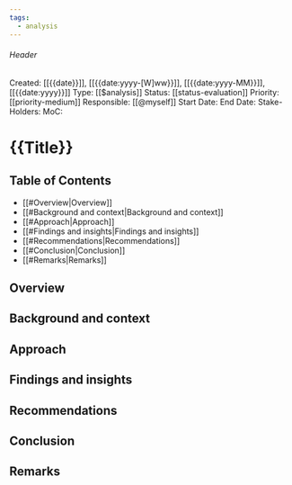 ```yaml
---
tags:
  - analysis
---
```

###### Header
Created: [[{{date}}]], [[{{date:yyyy-[W]ww}}]], [[{{date:yyyy-MM}}]], [[{{date:yyyy}}]]
Type: [[$analysis]]
Status: [[status-evaluation]]
Priority: [[priority-medium]]
Responsible: [[@myself]]
Start Date: 
End Date: 
Stake-Holders: 
MoC: 
# {{Title}}

## Table of Contents

- [[#Overview|Overview]]
- [[#Background and context|Background and context]]
- [[#Approach|Approach]]
- [[#Findings and insights|Findings and insights]]
- [[#Recommendations|Recommendations]]
- [[#Conclusion|Conclusion]]
- [[#Remarks|Remarks]]

## Overview



## Background and context



## Approach



## Findings and insights



## Recommendations



## Conclusion



## Remarks
